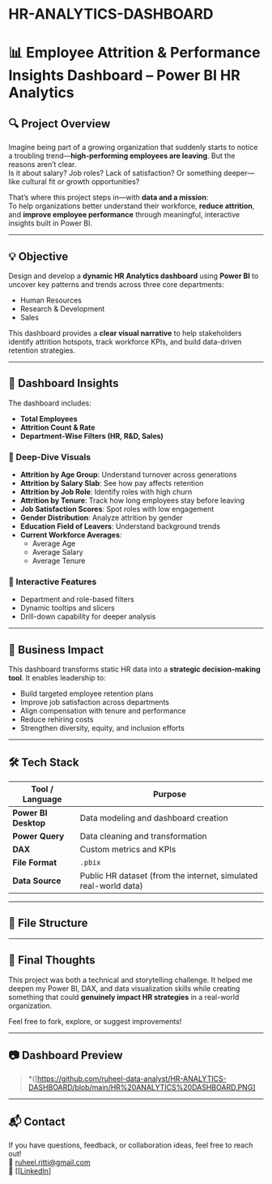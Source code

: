 # HR-ANALYTICS-DASHBOARD
# 📊 Employee Attrition & Performance Insights Dashboard – Power BI HR Analytics

## 🔍 Project Overview

Imagine being part of a growing organization that suddenly starts to notice a troubling trend—**high-performing employees are leaving**. But the reasons aren’t clear.  
Is it about salary? Job roles? Lack of satisfaction? Or something deeper—like cultural fit or growth opportunities?

That’s where this project steps in—with **data and a mission**:  
To help organizations better understand their workforce, **reduce attrition**, and **improve employee performance** through meaningful, interactive insights built in Power BI.

---

## 💡 Objective

Design and develop a **dynamic HR Analytics dashboard** using **Power BI** to uncover key patterns and trends across three core departments:

- Human Resources  
- Research & Development  
- Sales

This dashboard provides a **clear visual narrative** to help stakeholders identify attrition hotspots, track workforce KPIs, and build data-driven retention strategies.

---

## 📌 Dashboard Insights

The dashboard includes:

- **Total Employees**  
- **Attrition Count & Rate**
- **Department-Wise Filters (HR, R&D, Sales)**

### 🧠 Deep-Dive Visuals

- **Attrition by Age Group**: Understand turnover across generations
- **Attrition by Salary Slab**: See how pay affects retention
- **Attrition by Job Role**: Identify roles with high churn
- **Attrition by Tenure**: Track how long employees stay before leaving
- **Job Satisfaction Scores**: Spot roles with low engagement
- **Gender Distribution**: Analyze attrition by gender
- **Education Field of Leavers**: Understand background trends
- **Current Workforce Averages**:
  - Average Age
  - Average Salary
  - Average Tenure

### 🧩 Interactive Features

- Department and role-based filters  
- Dynamic tooltips and slicers  
- Drill-down capability for deeper analysis  

---

## 🎯 Business Impact

This dashboard transforms static HR data into a **strategic decision-making tool**. It enables leadership to:

- Build targeted employee retention plans  
- Improve job satisfaction across departments  
- Align compensation with tenure and performance  
- Reduce rehiring costs  
- Strengthen diversity, equity, and inclusion efforts

---

## 🛠 Tech Stack

| Tool / Language     | Purpose                              |
|---------------------|--------------------------------------|
| **Power BI Desktop**| Data modeling and dashboard creation |
| **Power Query**     | Data cleaning and transformation     |
| **DAX**             | Custom metrics and KPIs              |
| **File Format**     | `.pbix`                              |
| **Data Source**     | Public HR dataset (from the internet, simulated real-world data) |

---

## 📁 File Structure


---

## 📝 Final Thoughts

This project was both a technical and storytelling challenge. It helped me deepen my Power BI, DAX, and data visualization skills while creating something that could **genuinely impact HR strategies** in a real-world organization.

Feel free to fork, explore, or suggest improvements!

---

## 📷 Dashboard Preview

> *([https://github.com/ruheel-data-analyst/HR-ANALYTICS-DASHBOARD/blob/main/HR%20ANALYTICS%20DASHBOARD.PNG]

---

## 📬 Contact

If you have questions, feedback, or collaboration ideas, feel free to reach out!  
📧 ruheel.ritti@gmail.com  
🔗 [[[LinkedIn](https://www.linkedin.com/in/ruheel-data-analyst/)]

